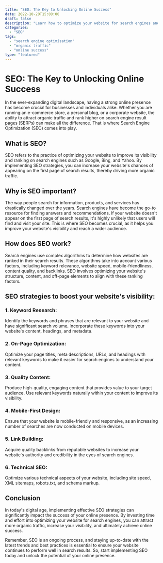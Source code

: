 ```yaml
---
title: "SEO: The Key to Unlocking Online Success"
date: 2022-10-20T15:00:00
draft: false
description: "Learn how to optimize your website for search engines and drive more organic traffic."
categories:
  - "SEO"
tags:
  - "search engine optimization"
  - "organic traffic"
  - "online success"
type: "featured"
---
```


# SEO: The Key to Unlocking Online Success

In the ever-expanding digital landscape, having a strong online presence has become crucial for businesses and individuals alike. Whether you are running an e-commerce store, a personal blog, or a corporate website, the ability to attract organic traffic and rank higher on search engine result pages (SERPs) can make all the difference. That is where Search Engine Optimization (SEO) comes into play.

## What is SEO?

SEO refers to the practice of optimizing your website to improve its visibility and ranking on search engines such as Google, Bing, and Yahoo. By implementing SEO strategies, you can increase your website's chances of appearing on the first page of search results, thereby driving more organic traffic.

## Why is SEO important?

The way people search for information, products, and services has drastically changed over the years. Search engines have become the go-to resource for finding answers and recommendations. If your website doesn't appear on the first page of search results, it's highly unlikely that users will find and visit your site. This is where SEO becomes crucial, as it helps you improve your website's visibility and reach a wider audience.

## How does SEO work?

Search engines use complex algorithms to determine how websites are ranked in their search results. These algorithms take into account various factors, including keyword relevance, website speed, mobile-friendliness, content quality, and backlinks. SEO involves optimizing your website's structure, content, and off-page elements to align with these ranking factors.

## SEO strategies to boost your website's visibility:

### 1. Keyword Research:

Identify the keywords and phrases that are relevant to your website and have significant search volume. Incorporate these keywords into your website's content, headings, and metadata.

### 2. On-Page Optimization:

Optimize your page titles, meta descriptions, URLs, and headings with relevant keywords to make it easier for search engines to understand your content.

### 3. Quality Content:

Produce high-quality, engaging content that provides value to your target audience. Use relevant keywords naturally within your content to improve its visibility.

### 4. Mobile-First Design:

Ensure that your website is mobile-friendly and responsive, as an increasing number of searches are now conducted on mobile devices.

### 5. Link Building:

Acquire quality backlinks from reputable websites to increase your website's authority and credibility in the eyes of search engines.

### 6. Technical SEO:

Optimize various technical aspects of your website, including site speed, XML sitemaps, robots.txt, and schema markup.

## Conclusion

In today's digital age, implementing effective SEO strategies can significantly impact the success of your online presence. By investing time and effort into optimizing your website for search engines, you can attract more organic traffic, increase your visibility, and ultimately achieve online success.

Remember, SEO is an ongoing process, and staying up-to-date with the latest trends and best practices is essential to ensure your website continues to perform well in search results. So, start implementing SEO today and unlock the potential of your online presence.
